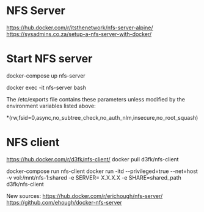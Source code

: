 # NFS Server
https://hub.docker.com/r/itsthenetwork/nfs-server-alpine/
https://sysadmins.co.za/setup-a-nfs-server-with-docker/


# Start NFS server
docker-compose up nfs-server

docker exec -it nfs-server bash

The /etc/exports file contains these parameters unless modified by the environment variables listed above:

*(rw,fsid=0,async,no_subtree_check,no_auth_nlm,insecure,no_root_squash)


# NFS client
https://hub.docker.com/r/d3fk/nfs-client/
docker pull d3fk/nfs-client

docker-compose run nfs-client
docker run -itd --privileged=true --net=host -v vol:/mnt/nfs-1:shared -e SERVER= X.X.X.X -e SHARE=shared_path d3fk/nfs-client


New sources:
https://hub.docker.com/r/erichough/nfs-server/
https://github.com/ehough/docker-nfs-server
